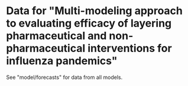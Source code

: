 # Data for "Multi-modeling approach to evaluating efficacy of layering pharmaceutical and non-pharmaceutical interventions for influenza pandemics"

See "model/forecasts" for data from all models.
